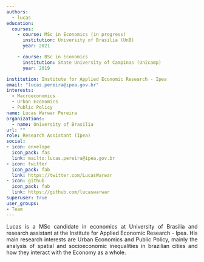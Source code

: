 ```yaml
---
authors:
  - lucas
education:
  courses:
    - course: MSc in Economics (in progress)
      institution: University of Brasilia (UnB)
      year: 2021

    - course: BSc in Economics
      institution: State University of Campinas (Unicamp)
      year: 2019

institution: Institute for Applied Economic Research - Ipea
email: "lucas.pereira@ipea.gov.br"
interests:
  - Macroeconomics
  - Urban Economics
  - Public Policy
name: Lucas Warwar Pereira
organizations:
  - name: University of Brasilia
url: ""
role: Research Assistant (Ipea)
social:
- icon: envelope
  icon_pack: fas
  link: mailto:lucas.pereira@ipea.gov.br
- icon: twitter
  icon_pack: fab
  link: https://twitter.com/LucasWarwar
- icon: github
  icon_pack: fab
  link: https://github.com/lucaswarwar
superuser: true
user_groups:
- Team
---
```


<p align="justify">
Lucas is a MSc candidate in economics at University of Brasilia and research assistant at the Institute for Applied Economic Research - Ipea. His main research interests are Urban Economics and Public Policy, mainly the analysis of spatial and socioeconomic inequalities in brazilian cities and how they interact with the Economy as a whole.

</p>
